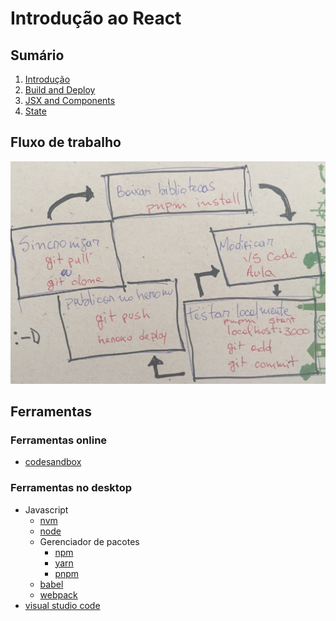 # [](#header-1) Introdução ao React


## [](#header-2) Sumário

1. [Introdução](react-01-intro)
2. [Build and Deploy](react-02-build)
3. [JSX and Components](react-03-components)
4. [State](react-04-state)


## [](#header-2) Fluxo de trabalho

![Fluxo de trabalho com o React e Heroku](img/react-flow.jpg)

## [](#header-2) Ferramentas

### [](#header-3) Ferramentas online

- [codesandbox](https://codesandbox.io/s/nk8nkn4q40)


### [](#header-3) Ferramentas no desktop

- Javascript
  - [nvm](https://github.com/creationix/nvm)
  - [node](https://nodejs.org/)
  - Gerenciador de pacotes
    - [npm](https://www.npmjs.com)
    - [yarn](https://yarnpkg.com)
    - [pnpm](https://pnpm.js.org)
  - [babel](http://babeljs.io)
  - [webpack](https://webpack.js.org)
- [visual studio code](https://code.visualstudio.com)
